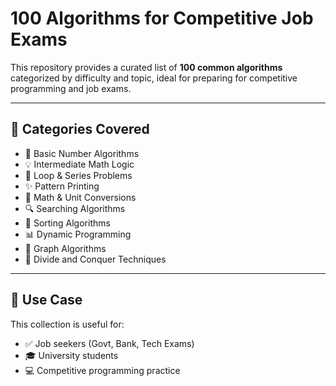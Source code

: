 # 100 Algorithms for Competitive Job Exams

This repository provides a curated list of **100 common algorithms** categorized by difficulty and topic, ideal for preparing for competitive programming and job exams.

---

## 📂 Categories Covered

- 🔢 Basic Number Algorithms  
- 💡 Intermediate Math Logic  
- 🔁 Loop & Series Problems  
- ✨ Pattern Printing  
- 🧮 Math & Unit Conversions  
- 🔍 Searching Algorithms  
- 🔁 Sorting Algorithms  
- 📊 Dynamic Programming  
- 🔗 Graph Algorithms  
- 📐 Divide and Conquer Techniques  

---

## 🎯 Use Case

This collection is useful for:
- ✅ Job seekers (Govt, Bank, Tech Exams)  
- 🎓 University students  
- 💻 Competitive programming practice  
